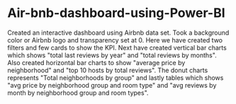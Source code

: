 # Air-bnb-dashboard-using-Power-BI
Created an interactive dashboard using Airbnb data set. Took a background color or Airbnb logo and transparency set at 0.
Here we have created two filters and few cards to show the KPI. Next have created vertical bar charts which shows "total last reviews by year" and "total reviews by months". Also created horizontal bar charts to show "average price by neighborhood" and "top 10 hosts by total reviews".
The donut charts represents "Total neighborhoods by group" and lastly tables which shows "avg price by neighborhood group and room type" and "avg reviews by month by neighborhood group and room types".
